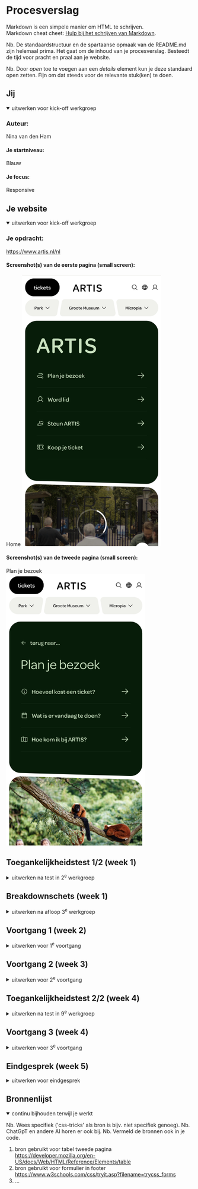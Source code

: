 # Procesverslag
Markdown is een simpele manier om HTML te schrijven.  
Markdown cheat cheet: [Hulp bij het schrijven van Markdown](https://github.com/adam-p/markdown-here/wiki/Markdown-Cheatsheet).

Nb. De standaardstructuur en de spartaanse opmaak van de README.md zijn helemaal prima. Het gaat om de inhoud van je procesverslag. Besteedt de tijd voor pracht en praal aan je website.

Nb. Door *open* toe te voegen aan een *details* element kun je deze standaard open zetten. Fijn om dat steeds voor de relevante stuk(ken) te doen.





## Jij

<details open>
  <summary>uitwerken voor kick-off werkgroep</summary>

  ### Auteur:
  Nina van den Ham

  #### Je startniveau:
  Blauw

  #### Je focus:
  Responsive
 
</details>





## Je website

<details open>
  <summary>uitwerken voor kick-off werkgroep</summary>

  ### Je opdracht:
  https://www.artis.nl/nl

  #### Screenshot(s) van de eerste pagina (small screen): 
  Home
  <img src="readme-images/Artis_Home.jpg" width="375px" alt="De home pagina van de Artis website">

  #### Screenshot(s) van de tweede pagina (small screen):
  Plan je bezoek  
  <img src="readme-images/Artis_Planjebezoek.jpg" width="375px" alt="De pagina waar een bezoek naar Artis gepland kan worden">
 
</details>



## Toegankelijkheidstest 1/2 (week 1)

<details>
  <summary>uitwerken na test in 2<sup>e</sup> werkgroep</summary>

  ### Bevindingen
  Lijst met je bevindingen die in de test naar voren kwamen:
  1. De koppen in de website van Artis zijn op goede volgorde, er worden geen koppen overgeslagen.
  2. De links in de screen reader zijn logisch, met goede toelichting wat het duidelijk maakt wat het doel is van de link, waar het je brengt. Ook wordt er aangegeven als het een link is die al eerder bezocht is wordt dat ook benoemd door/in de voice over. 
  3. Er wordt gebruik gemaakt van pixels.
  4. Navigeren met het keyboard werkt niet en het komt dus niet overeen met de layout.
  5. Voor buttons wordt een class gebruikt (onder andere)
  6. De website van Artis heeft geen darkmode optie.
  

</details>



## Breakdownschets (week 1)

<details>
  <summary>uitwerken na afloop 3<sup>e</sup> werkgroep</summary>

  ### de hele pagina: 
  <img src="readme-images/dummy-plaatje.jpg" width="375px" alt="breakdown van de hele pagina">

  ### dynamisch deel (bijv menu): 
  <img src="readme-images/dummy-plaatje.jpg" width="375px" alt="breakdown van een dynamisch deel">

  ### wellicht nog een dynamisch deel (bijv filter): 
  <img src="readme-images/dummy-plaatje.jpg" width="375px" alt="breakdown van nog een dynamisch deel">

</details>





## Voortgang 1 (week 2)

<details>
  <summary>uitwerken voor 1<sup>e</sup> voortgang</summary>

  ### Stand van zaken
  hier dit ging goed & dit was lastig (neem ook screenshots op van delen van je website en code)


  ### Agenda voor meeting
  samen met je groepje opstellen

  | Nina     | Lynn          | Beyza    | Zara        |
  | ---            | ---                | ---          | ---              |
  | De HTML structuur van de navigatie. | Welke elementen voor teksten.            | WCAG checklist   |     |
  |Start en eind van sections, plaats imgs.  |  |  | |
  |             |                 |           |               |


  ### Verslag van meeting
  hier na afloop snel de uitkomsten van de meeting vastleggen

  - Decoratieve foto's in css (background-image met url) backgorund-size: cover, background-position: center center
  - Caroussel configurater (Adam Argyle)
  - 2 navs in header
  - @media (prefers-reduced-motion:no-preferences) display:none,inline
  - image tussen sections
  - hidden text; lees meer <span class="visually-hidden">
  - inspecteren > vierkantjepijltje
  - svg inspecteren svg copy element

</details>





## Voortgang 2 (week 3)

<details>
  <summary>uitwerken voor 2<sup>e</sup> voortgang</summary>

  ### Stand van zaken
  hier dit ging goed & dit was lastig (neem ook screenshots op van delen van je website en code)


  ### Agenda voor meeting
  samen met je groepje opstellen

  | Nina      | Lynn          | Beyza    | Zara        |
  | ---            | ---                | ---          | ---              |
  | css structuur sections  | Animatie van menu             | en ik dit    | Positioneren met css    |
  | |  |  |  |
  |             |                |           |               |


  ### Verslag van meeting
  hier na afloop snel de uitkomsten van de meeting vastleggen

  - Figure tag voor foto's
  - H1 in eerste sectie
  - Alvast tweede pagina maken
  - alt toevoegen aan foto's
  - elke section heeft een heading

  Button, links en co vormgeving
  a (links)
- Underline offset
- outline: none 
- cursor: pointer

  Button
- appearance none
- font: inherit
- active; translate: 

svg kleur
fill: 'color'

image invert
filter:invert

filter:brightness 0

image verandering
content: url
 


</details>





## Toegankelijkheidstest 2/2 (week 4)

<details>
  <summary>uitwerken na test in 9<sup>e</sup> werkgroep</summary>

  ### Bevindingen
  Lijst met je bevindingen die in de test naar voren kwamen (geef ook aan wat er verbeterd is):

</details>





## Voortgang 3 (week 4)

<details>
  <summary>uitwerken voor 3<sup>e</sup> voortgang</summary>

  ### Stand van zaken
  hier dit ging goed & dit was lastig (neem ook screenshots op van delen van je website en code)


  ### Agenda voor meeting
  samen met je groepje opstellen

  | student 1      | student 2          | student 3    | student 4        |
  | ---            | ---                | ---          | ---              |
  | Carousel werkt niet.  | en dit             | en ik dit    | en dan ik dat    |
  | Opzet van een form | dit als er tijd is | nog een punt | dit wil ik zeker |
  | ...            | ...                | ...          | ...              |


  ### Verslag van meeting
  hier na afloop snel de uitkomsten van de meeting vastleggen

  - punt 1
  - punt 2
  - nog een punt
  - ...

</details>





## Eindgesprek (week 5)

<details>
  <summary>uitwerken voor eindgesprek</summary>

  ### Je uitkomst - karakteristiek screenshots:
  <img src="readme-images/dummy-plaatje.jpg" width="375px" alt="uitomst opdracht 1">


  ### Dit ging goed/Heb ik geleerd: 
  Korte omschrijving met plaatjes

  <img src="readme-images/dummy-plaatje.jpg" width="375px" alt="top">


  ### Dit was lastig/Is niet gelukt:
  Korte omschrijving met plaatjes

  <img src="readme-images/dummy-plaatje.jpg" width="375px" alt="bummer">
</details>





## Bronnenlijst

<details open>
  <summary>continu bijhouden terwijl je werkt</summary>

  Nb. Wees specifiek ('css-tricks' als bron is bijv. niet specifiek genoeg). 
  Nb. ChatGpT en andere AI horen er ook bij.
  Nb. Vermeld de bronnen ook in je code.

  1. bron gebruikt voor tabel tweede pagina https://developer.mozilla.org/en-US/docs/Web/HTML/Reference/Elements/table
  2. bron gebruikt voor formulier in footer https://www.w3schools.com/css/tryit.asp?filename=trycss_forms
  3. ...

</details>